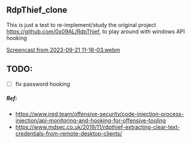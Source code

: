 ## RdpThief_clone

This is just a test to re-implement/study the original project https://github.com/0x09AL/RdpThief, to play around with windows API hooking

[Screencast from 2023-09-21 11-16-03.webm](https://github.com/0xb11a1/RdpThief_clone/assets/32736765/bc91d594-eb7d-4980-8f57-649803a9a9d3)


## TODO:

- [ ] fix password hooking

##### Ref:

- https://www.ired.team/offensive-security/code-injection-process-injection/api-monitoring-and-hooking-for-offensive-tooling
- https://www.mdsec.co.uk/2019/11/rdpthief-extracting-clear-text-credentials-from-remote-desktop-clients/
